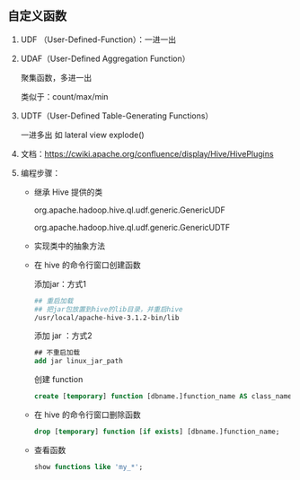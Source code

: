 ## 自定义函数

1. UDF （User-Defined-Function）：一进一出

2. UDAF（User-Defined Aggregation Function）

   聚集函数，多进一出

   类似于：count/max/min

3. UDTF（User-Defined Table-Generating Functions）

   一进多出 如 lateral view explode()

4. 文档：https://cwiki.apache.org/confluence/display/Hive/HivePlugins

5. 编程步骤：

   * 继承 Hive 提供的类

     org.apache.hadoop.hive.ql.udf.generic.GenericUDF 

     org.apache.hadoop.hive.ql.udf.generic.GenericUDTF

   * 实现类中的抽象方法

   * 在 hive 的命令行窗口创建函数

     添加jar：方式1

     ```sh
     ## 重启加载
     ## 把jar包放置到hive的lib目录，并重启hive
     /usr/local/apache-hive-3.1.2-bin/lib
     ```

     添加 jar ：方式2
   
     ```sql
     ## 不重启加载
     add jar linux_jar_path 
     ```
   
     创建 function 
   
     ```sql
     create [temporary] function [dbname.]function_name AS class_name;
     ```
   
   * 在 hive 的命令行窗口删除函数
   
     ```sql
     drop [temporary] function [if exists] [dbname.]function_name;
     ```
   
   * 查看函数
   
     ```sql
     show functions like 'my_*';
     ```
   
     